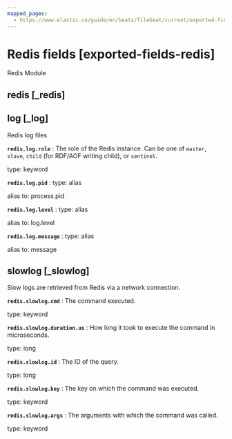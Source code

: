 ```yaml
---
mapped_pages:
  - https://www.elastic.co/guide/en/beats/filebeat/current/exported-fields-redis.html
---
```


# Redis fields [exported-fields-redis]

Redis Module

## redis [_redis]



## log [_log]

Redis log files

**`redis.log.role`**
:   The role of the Redis instance. Can be one of `master`, `slave`, `child` (for RDF/AOF writing child), or `sentinel`.

type: keyword


**`redis.log.pid`**
:   type: alias

alias to: process.pid


**`redis.log.level`**
:   type: alias

alias to: log.level


**`redis.log.message`**
:   type: alias

alias to: message


## slowlog [_slowlog]

Slow logs are retrieved from Redis via a network connection.

**`redis.slowlog.cmd`**
:   The command executed.

type: keyword


**`redis.slowlog.duration.us`**
:   How long it took to execute the command in microseconds.

type: long


**`redis.slowlog.id`**
:   The ID of the query.

type: long


**`redis.slowlog.key`**
:   The key on which the command was executed.

type: keyword


**`redis.slowlog.args`**
:   The arguments with which the command was called.

type: keyword


